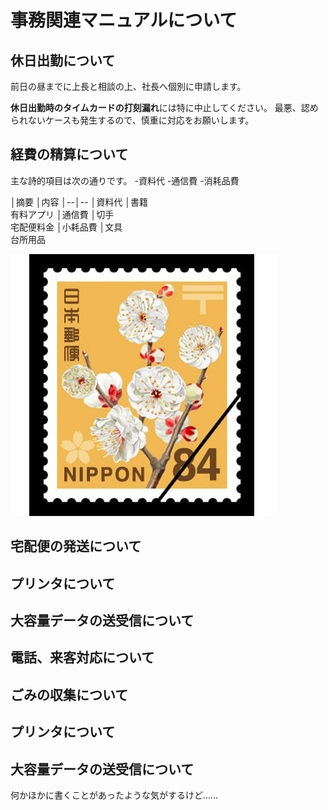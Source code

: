 # 事務関連マニュアルについて
## 休日出勤について
前日の昼までに上長と相談の上、社長へ個別に申請します。

**休日出勤時のタイムカードの打刻漏れ**には特に中止してください。
最悪、認められないケースも発生するので、慎重に対応をお願いします。

## 経費の精算について
主な詩的項目は次の通りです。
-資料代
-通信費
-消耗品費

│摘要 │内容
│--│--
│資料代 │書籍<br>有料アプリ
│通信費 │切手<br>宅配便料金
│小耗品費 │文具<br>台所用品

![切手代](img//one_price.png)
## 宅配便の発送について
## プリンタについて
## 大容量データの送受信について
## 電話、来客対応について
## ごみの収集について
## プリンタについて
## 大容量データの送受信について

何かほかに書くことがあったような気がするけど......